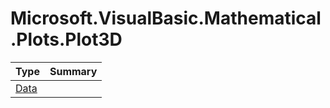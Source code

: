 ﻿
# Microsoft.VisualBasic.Mathematical.Plots.Plot3D

|Type|Summary|
|----|-------|
|[Data](./Data.md)||

